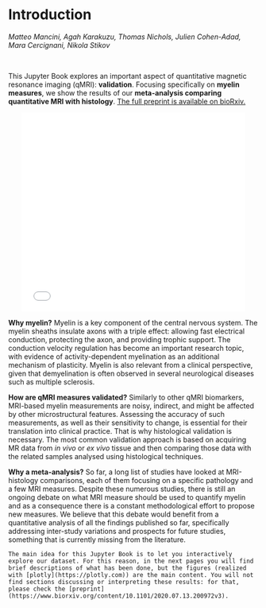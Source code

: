 Introduction
=========================================================

_Matteo Mancini, Agah Karakuzu, Thomas Nichols, Julien Cohen-Adad, Mara Cercignani, Nikola Stikov_
 
<br>

This Jupyter Book explores an important aspect of quantitative magnetic resonance imaging (qMRI): **validation**. Focusing specifically on **myelin measures**, we show the results of our **meta-analysis comparing quantitative MRI with histology**. [The full preprint is available on bioRxiv.](https://www.biorxiv.org/content/10.1101/2020.07.13.200972v3)

<center><iframe src="./fig2.html" height="400" width="450" style="border:none;" scrolling="no" frameborder="0"></iframe></center>

**Why myelin?** Myelin is a key component of the central nervous system. The myelin sheaths insulate axons with a triple effect: allowing fast electrical conduction, protecting the axon, and providing trophic support. The conduction velocity regulation has become an important research topic, with evidence of activity-dependent myelination as an additional mechanism of plasticity. Myelin is also relevant from a clinical perspective, given that demyelination is often observed in several neurological diseases such as multiple sclerosis.

**How are qMRI measures validated?** Similarly to other qMRI biomarkers, MRI-based myelin measurements are noisy, indirect, and might be affected by other microstructural features. Assessing the accuracy of such measurements, as well as their sensitivity to change, is essential for their translation into clinical practice. That is why histological validation is necessary. The most common validation approach is based on acquiring MR data from *in vivo* or *ex vivo* tissue and then comparing those data with the related samples analysed using histological techniques.

**Why a meta-analysis?** So far, a long list of studies have looked at MRI-histology comparisons, each of them focusing on a specific pathology and a few MRI measures. Despite these numerous studies, there is still an ongoing debate on what MRI measure should be used to quantify myelin and as a consequence there is a constant methodological effort to propose new measures. We believe that this debate would benefit from a quantitative analysis of all the findings published so far, specifically addressing inter-study variations and prospects for future studies, something that is currently missing from the literature.
<br>

```{admonition} A bit more about this Jupyter Book
The main idea for this Jupyter Book is to let you interactively explore our dataset. For this reason, in the next pages you will find brief descriptions of what has been done, but the figures (realized with [plotly](https://plotly.com)) are the main content. You will not find sections discussing or interpreting these results: for that, please check the [preprint](https://www.biorxiv.org/content/10.1101/2020.07.13.200972v3).
```